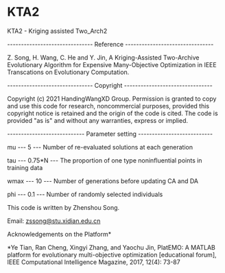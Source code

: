 # KTA2
KTA2 - Kriging assisted Two_Arch2

------------------------------- Reference --------------------------------

Z. Song, H. Wang, C. He and Y. Jin, A Kriging-Assisted Two-Archive Evolutionary Algorithm 
for Expensive Many-Objective Optimization in IEEE Transcations on Evolutionary Computation.

------------------------------- Copyright --------------------------------

Copyright (c) 2021 HandingWangXD Group. Permission is granted to copy and use this code for research, 
noncommercial purposes, provided this copyright notice is retained and the origin of the code is cited. 
The code is provided "as is" and without any warranties, express or implied.

---------------------------- Parameter setting ---------------------------

mu   ---  5 --- Number of re-evaluated solutions at each generation

tau  ---  0.75*N --- The proportion of one type noninfluential points in
training data

wmax ---  10 ---  Number of generations before updating CA and DA

phi  ---  0.1 --- Number of randomly selected individuals


This code is written by Zhenshou Song.

Email: zssong@stu.xidian.edu.cn


Acknowledgements on the Platform*

*Ye Tian, Ran Cheng, Xingyi Zhang, and Yaochu Jin, PlatEMO: A MATLAB platform for evolutionary multi-objective optimization [educational forum], IEEE Computational Intelligence Magazine, 2017, 12(4): 73-87
